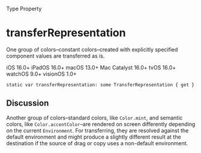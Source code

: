 Type Property

# transferRepresentation

One group of colors–constant colors–created with explicitly specified
component values are transferred as is.

iOS 16.0+  iPadOS 16.0+  macOS 13.0+  Mac Catalyst 16.0+  tvOS 16.0+  watchOS
9.0+  visionOS 1.0+

    
    
    static var transferRepresentation: some TransferRepresentation { get }

## Discussion

Another group of colors–standard colors, like `Color.mint`, and semantic
colors, like `Color.accentColor`–are rendered on screen differently depending
on the current `Environment`. For transferring, they are resolved against the
default environment and might produce a slightly different result at the
destination if the source of drag or copy uses a non-default environment.

